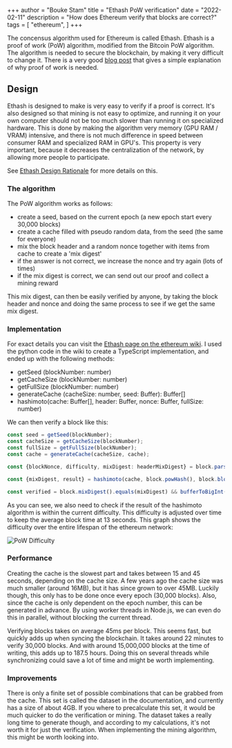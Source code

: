 +++ 
author = "Bouke Stam" 
title = "Ethash PoW verification" 
date = "2022-02-11" 
description = "How does Ethereum verify that blocks are correct?" 
tags = [ "ethereum", ] 
+++

The concensus algorithm used for Ethereum is called Ethash. 
Ethash is a proof of work (PoW) algorithm, modified from the Bitcoin PoW algorithm.
The algorithm is needed to secure the blockchain, by making it very difficult to change it.
There is a very good [blog post](https://medium.com/coinmonks/simply-explained-why-is-proof-of-work-required-in-bitcoin-611b143fc3e0) that gives a simple explanation of why proof of work is needed.

## Design

Ethash is designed to make is very easy to verify if a proof is correct. 
It's also designed so that mining is not easy to optimize, and running it on your own computer should not be too much slower than running it on specialized hardware. 
This is done by making the algorithm very memory (GPU RAM / VRAM) intensive, and there is not much difference in speed between consumer RAM and specialized RAM in GPU's.
This property is very important, because it decreases the centralization of the network, by allowing more people to participate.

See [Ethash Design Rationale](https://eth.wiki/concepts/ethash/design-rationale) for more details on this.

### The algorithm

The PoW algorithm works as follows:

- create a seed, based on the current epoch (a new epoch start every 30,000 blocks)
- create a cache filled with pseudo random data, from the seed (the same for everyone)
- mix the block header and a random nonce together with items from cache to create a 'mix digest'
- if the answer is not correct, we increase the nonce and try again (lots of times)
- if the mix digest is correct, we can send out our proof and collect a mining reward

This mix digest, can then be easily verified by anyone, by taking the block header and nonce and doing the same process to see if we get the same mix digest.

### Implementation

For exact details you can visit the [Ethash page on the ethereum wiki](https://eth.wiki/en/concepts/ethash/ethash).
I used the python code in the wiki to create a TypeScript implementation, and ended up with the following methods:

- getSeed (blockNumber: number)
- getCacheSize (blockNumber: number)
- getFullSize (blockNumber: number)
- generateCache (cacheSize: number, seed: Buffer): Buffer[]
- hashimoto(cache: Buffer[], header: Buffer, nonce: Buffer, fullSize: number)

We can then verify a block like this:

```typescript
const seed = getSeed(blockNumber);
const cacheSize = getCacheSize(blockNumber);
const fullSize = getFullSize(blockNumber);
const cache = generateCache(cacheSize, cache);

const {blockNonce, difficulty, mixDigest: headerMixDigest} = block.parsedHeader();

const {mixDigest, result} = hashimoto(cache, block.powHash(), block.blockNonce(), fullSize);

const verified = block.mixDigest().equals(mixDigest) && bufferToBigInt(result) < (2n ** 256n) / block.difficulty();
```

As you can see, we also need to check if the result of the hashimoto algorithm is within the current difficulty.
This difficulty is adjusted over time to keep the average block time at 13 seconds.
This graph shows the difficulty over the entire lifespan of the ethereum network:

![PoW Difficulty](/images/difficulty.png)

### Performance

Creating the cache is the slowest part and takes between 15 and 45 seconds, depending on the cache size.
A few years ago the cache size was much smaller (around 16MB), but it has since grown to over 45MB.
Luckily though, this only has to be done once every epoch (30,000 blocks).
Also, since the cache is only dependent on the epoch number, this can be generated in advance.
By using worker threads in Node.js, we can even do this in parallel, without blocking the current thread.

Verifying blocks takes on average 45ms per block. 
This seems fast, but quickly adds up when syncing the blockchain.
It takes around 22 minutes to verify 30,000 blocks. 
And with around 15,000,000 blocks at the time of writing, this adds up to 187.5 hours.
Doing this on several threads while synchronizing could save a lot of time and might be worth implementing.

### Improvements

There is only a finite set of possible combinations that can be grabbed from the cache.
This set is called the dataset in the documentation, and currently has a size of about 4GB.
If you where to precalculate this set, it would be much quicker to do the verification or mining.
The dataset takes a really long time to generate though, and according to my calculations, it's not worth it for just the verification.
When implementing the mining algorithm, this might be worth looking into.